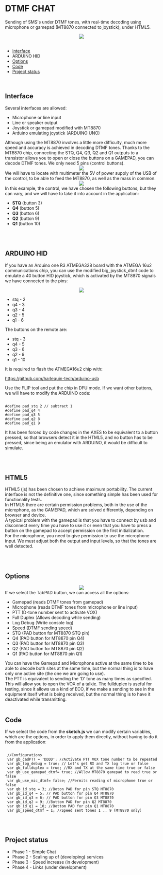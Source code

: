 # DTMF CHAT
Sending of SMS's under DTMF tones, with real-time decoding using microphone or gamepad (MT8870 connected to joystick), under HTML5.
<center><img src='preview/previewChatTabRX.gif'></center>
<br>
<ul>
 <li><a href="#interface">Interface<a/></li>
 <li><Href="#arduino">ARDUINO HID<a/></li>  
 <li><a href="#opciones">Options<a/></li>
 <li><a href="#codigo">Code</a></li>
 <li><a href="#estado">Project status<a/></li>
</ul>
<br>

<a name="interface"><h2>Interface</h2><a>
Several interfaces are allowed:
<ul>
 <li>Microphone or line input</li>
 <li>Line or speaker output</li>
 <li>Joystick or gamepad modified with MT8870</li>
 <li>Arduino emulating joystick (ARDUINO UNO)</li>
</ul>
Although using the MT8870 involves a little more difficulty, much more speed and accuracy is achieved in decoding DTMF tones.
Thanks to the MT8870 chip, connecting the STQ, Q4, Q3, Q2 and Q1 outputs to a transistor allows you to open or close
the buttons on a GAMEPAD, you can decode DTMF tones. We only need 5 pins (control buttons).
<center><img src='preview/interfacePAD.jpg'></center>
We will have to locate with multimeter the 5V of power supply of the USB of the control, to be able to feed the MT8870, as well as the mass in common.
<center><img src='preview/interfaceMT8870.gif'></center>
In this example, the control, we have chosen the following buttons, but they can vary, and we will have to take it into account in the application:
<ul>
 <li><b>STQ</b> (button 3)</li>
 <li><b>Q4</b> (button 5)</li>
 <li><b>Q3</b> (button 6)</li>
 <li><b>Q2</b> (button 9)</li>
 <li><b>Q1</b> (button 10)</li>
</ul>
<br><br>
 
<a name="arduino"><h2>ARDUINO HID</h2></a>
If you have an Arduino one R3 ATMEGA328 board with the ATMEGA 16u2 communications chip, you can use the modified big_joystick_dtmf code to emulate a 40 button HID joystick, which is activated by the MT8870 signals we have connected to the pins:
<center><img src="preview/arduinoHidJoystick.png"></center>
<ul>
 <li>stq - 2</li>
 <li>q4 - 3</li>
 <li>q3 - 4</li>
 <li>q2 - 5</li>
 <li>q1 - 6</li>
</ul> 

The buttons on the remote are:
<ul>
 <li>stq - 3</li>
 <li>q4 - 5</li>
 <li>q3 - 6</li>
 <li>q2 - 9</li>
 <li>q1 - 10</li>
</ul>

It is required to flash the ATMEGA16u2 chip with:

<a href='https://github.com/harlequin-tech/arduino-usb'>https://github.com/harlequin-tech/arduino-usb</a>

Use the FLIP tool and put the chip in DFU mode.
If we want other buttons, we will have to modify the ARDUINO code:
<pre><code>
#define pad_stq 2 // subtract 1
#define pad_q4 4
#define pad_q3 5
#define pad_q2 8
#define pad_q1 9
</code></pre>
It has been forced by code changes in the AXES to be equivalent to a button pressed, so that browsers detect it in the HTML5, and no button has to be pressed, since being an emulator with ARDUINO, it would be difficult to simulate.



<br><br>
<a name="html5"><h2>HTML5</h2></a>
HTML5 (js) has been chosen to achieve maximum portability. The current interface is not the definitive one, since something simple has been used for functionality tests.<br>
In HTML5 there are certain permission problems, both in the use of the microphone, as the GAMEPAD, which are solved differently, depending on browser and device.<br>
A typical problem with the gamepad is that you have to connect by usb and disconnect every time you have to use it or even that you have to press a button on the gamepad to accept permission on the first initialization.<br>
For the microphone, you need to give permission to use the microphone input.
We must adjust both the output and input levels, so that the tones are well detected.


<br><br>
<a name="options"><h2>Options</h2><a>
<center><img src='preview/captureOptions.gif'></center>
If we select the TabPAD button, we can access all the options:
<ul>
 <li>Gamepad (reads DTMF tones from gamepad)</li>
 <li>Microphone (reads DTMF tones from microphone or line input)</li>
 <li>PTT (D-tone number sent to activate VOX)</li>
 <li>Full Duplex (Allows decoding while sending)</li>
 <li>Log Debug (Write console log)</li>
 <li>Speed (DTMF sending speed)</li>
 <li>STQ (PAD button for MT8870 STQ pin)</li>
 <li>Q4 (PAD button for MT8870 pin Q4)</li>
 <li>Q3 (PAD button for MT8870 pin Q3)</li>
 <li>Q2 (PAD button for MT8870 pin Q2)</li>
 <li>Q1 (PAD button for MT8870 pin Q1)</li> 
</ul>
You can have the Gamepad and Microphone active at the same time to be able to decode both sites at the same time, but the normal thing is to have only one active site (the one we are going to use).<br>
The PTT is equivalent to sending the 'D' tone as many times as specified. This will allow you to open the VOX of a talkie.
The fullduplex is useful for testing, since it allows us a kind of ECO, if we make a sending to see in the equipment itself what is being received, but the normal thing is to have it deactivated while transmitting.
<br><br>
 
 
<a name="code"><h2>Code</h2><a>
If we select the code from the <b>sketch.js</b> we can modify certain variables, which are the options, in order to apply them directly, without having to do it from the application:
<pre><code>
 //Configurations
 var gb_cadPTT = 'DDDD'; //Activate PTT VOX tone number to be repeated
 var gb_log_debug = true; // Let's get RX and TX log true or false
 var gb_fullduplex = true; //RX and TX at the same time true or false
 var gb_use_gamepad_dtmf= true; //Allow MT8870 gamepad to read true or false
 var gb_use_mic_dtmf= false; //Permits reading of microphone true or false
 var gb_id_stq = 3; //Boton PAD for pin STQ MT8870
 var gb_id_q4 = 5; // PAD button for pin Q4 MT8870
 var gb_id_q3 = 6; // PAD button for pin Q3 MT8870
 var gb_id_q2 = 9; //Bottom PAD for pin Q2 MT8870
 var gb_id_q1 = 10; //Bottom PAD for pin Q1 MT8870
 var gb_speed_dtmf = 1; //Speed sent tones 1 .. 9 (MT8870 only)
</code></pre>
<br><br>

<a name="status"><h2>Project status</h2><a>
<ul>
 <li>Phase 1 - Simple Chat</li>
 <li>Phase 2 - Scaling up of (developing) services</li>
 <li>Phase 3 - Speed increase (in development)</li>
 <li>Phase 4 - Links (under development)</li>
</ul>
